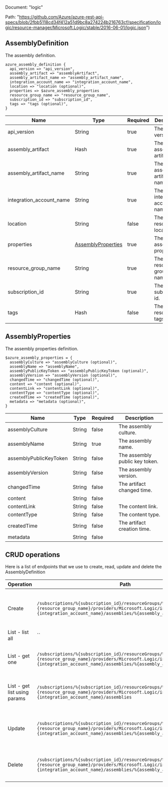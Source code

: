 Document: "logic"


Path: "https://github.com/Azure/azure-rest-api-specs/blob/2fbb5118cd34f412a51d9bc8a274224b216763cf/specification/logic/resource-manager/Microsoft.Logic/stable/2016-06-01/logic.json")

## AssemblyDefinition

The assembly definition.

```puppet
azure_assembly_definition {
  api_version => "api_version",
  assembly_artifact => "assemblyArtifact",
  assembly_artifact_name => "assembly_artifact_name",
  integration_account_name => "integration_account_name",
  location => "location (optional)",
  properties => $azure_assembly_properties
  resource_group_name => "resource_group_name",
  subscription_id => "subscription_id",
  tags => "tags (optional)",
}
```

| Name        | Type           | Required       | Description       |
| ------------- | ------------- | ------------- | ------------- |
|api_version | String | true | The API version. |
|assembly_artifact | Hash | true | The assembly artifact. |
|assembly_artifact_name | String | true | The assembly artifact name. |
|integration_account_name | String | true | The integration account name. |
|location | String | false | The resource location. |
|properties | [AssemblyProperties](#assemblyproperties) | true | The assembly properties. |
|resource_group_name | String | true | The resource group name. |
|subscription_id | String | true | The subscription id. |
|tags | Hash | false | The resource tags. |
        
## AssemblyProperties

The assembly properties definition.

```puppet
$azure_assembly_properties = {
  assemblyCulture => "assemblyCulture (optional)",
  assemblyName => "assemblyName",
  assemblyPublicKeyToken => "assemblyPublicKeyToken (optional)",
  assemblyVersion => "assemblyVersion (optional)",
  changedTime => "changedTime (optional)",
  content => "content (optional)",
  contentLink => "contentLink (optional)",
  contentType => "contentType (optional)",
  createdTime => "createdTime (optional)",
  metadata => "metadata (optional)",
}
```

| Name        | Type           | Required       | Description       |
| ------------- | ------------- | ------------- | ------------- |
|assemblyCulture | String | false | The assembly culture. |
|assemblyName | String | true | The assembly name. |
|assemblyPublicKeyToken | String | false | The assembly public key token. |
|assemblyVersion | String | false | The assembly version. |
|changedTime | String | false | The artifact changed time. |
|content | String | false |  |
|contentLink | String | false | The content link. |
|contentType | String | false | The content type. |
|createdTime | String | false | The artifact creation time. |
|metadata | String | false |  |



## CRUD operations

Here is a list of endpoints that we use to create, read, update and delete the AssemblyDefinition

| Operation | Path | Verb | Description | OperationID |
| ------------- | ------------- | ------------- | ------------- | ------------- |
|Create|`/subscriptions/%{subscription_id}/resourceGroups/%{resource_group_name}/providers/Microsoft.Logic/integrationAccounts/%{integration_account_name}/assemblies/%{assembly_artifact_name}`|Put|Create or update an assembly for an integration account.|IntegrationAccountAssemblies_CreateOrUpdate|
|List - list all|``||||
|List - get one|`/subscriptions/%{subscription_id}/resourceGroups/%{resource_group_name}/providers/Microsoft.Logic/integrationAccounts/%{integration_account_name}/assemblies/%{assembly_artifact_name}`|Get|Get an assembly for an integration account.|IntegrationAccountAssemblies_Get|
|List - get list using params|`/subscriptions/%{subscription_id}/resourceGroups/%{resource_group_name}/providers/Microsoft.Logic/integrationAccounts/%{integration_account_name}/assemblies`|Get|List the assemblies for an integration account.|IntegrationAccountAssemblies_List|
|Update|`/subscriptions/%{subscription_id}/resourceGroups/%{resource_group_name}/providers/Microsoft.Logic/integrationAccounts/%{integration_account_name}/assemblies/%{assembly_artifact_name}`|Put|Create or update an assembly for an integration account.|IntegrationAccountAssemblies_CreateOrUpdate|
|Delete|`/subscriptions/%{subscription_id}/resourceGroups/%{resource_group_name}/providers/Microsoft.Logic/integrationAccounts/%{integration_account_name}/assemblies/%{assembly_artifact_name}`|Delete|Delete an assembly for an integration account.|IntegrationAccountAssemblies_Delete|
